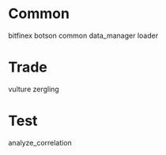 # Common
bitfinex
botson
common
data_manager
loader

# Trade
vulture
zergling

# Test
analyze_correlation
